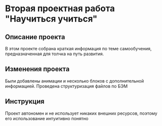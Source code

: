 # Вторая проектная работа "Научиться учиться"
## Описание проекта
В этом проекте собрана краткая информация по теме самообучения, предназначенная для толчка на путь развития.
## Изменения проекта
Были добавлены анимации и несколько блоков с дополнительной информацией. Проведена структуризация файлов по БЭМ
## Инструкция
Проект автономен и не использует никаких внешних ресурсов, поэтому его использование интуитивно понятно
